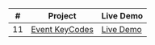 |  #  | Project                                                   | Live Demo                                            |
| :-: | --------------------------------------------------------- | ---------------------------------------------------- |
| 11  | [Event KeyCodes](https://joonys.github.io/EventKeyCodes/) | [Live Demo](https://joonys.github.io/EventKeyCodes/) |
